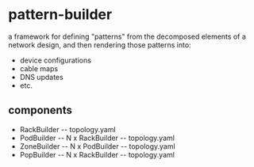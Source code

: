 # pattern-builder
a framework for defining "patterns" from the decomposed elements of a network design, and then rendering those patterns into:
- device configurations
- cable maps
- DNS updates
- etc.

## components
- RackBuilder
-- topology.yaml
- PodBuilder
-- N x RackBuilder
-- topology.yaml
- ZoneBuilder
-- N x PodBuilder
-- topology.yaml
- PopBuilder
-- N x RackBuilder
-- topology.yaml
